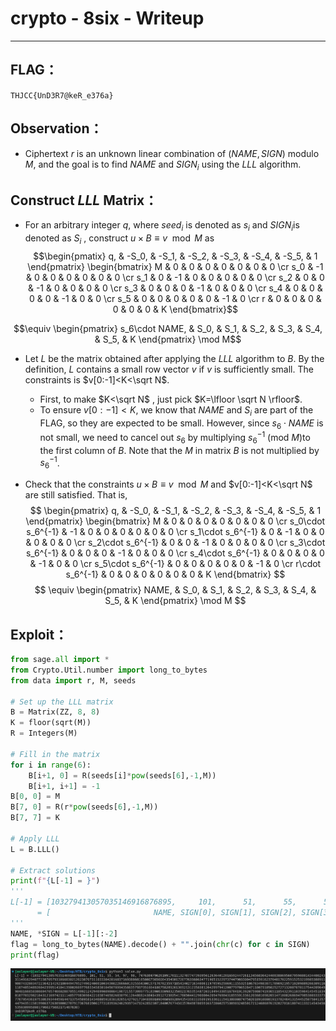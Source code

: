 # crypto - 8six - Writeup

---  

## FLAG：
`THJCC{UnD3R7@keR_e376a}`

## Observation：
- Ciphertext $r$ is an unknown linear combination of $`(NAME,SIGN)`$ modulo $`M`$, and the goal is to find $`NAME`$ and $`SIGN_i`$ using the $`LLL`$ algorithm.  

## Construct $LLL$ Matrix：

- For an arbitrary integer $q$, where $seed_i$ is denoted as $s_i$​ and $SIGN_i$​ is denoted as $S_i$​ , construct $`u \times B \equiv v \mod M`$ as   
$$\begin{pmatix}
q, & -S_0, & -S_1, & -S_2, & -S_3, & -S_4, & -S_5, & 1
\end{pmatrix}
\begin{bmatrix} 
M & 0 & 0 & 0 & 0 & 0 & 0 & 0 \cr
s_0 & -1 & 0 & 0 & 0 & 0 & 0 & 0 \cr
s_1 & 0 & -1 & 0 & 0 & 0 & 0 & 0 \cr
s_2 & 0 & 0 & -1 & 0 & 0 & 0 & 0 \cr
s_3 & 0 & 0 & 0 & -1 & 0 & 0 & 0 \cr
s_4 & 0 & 0 & 0 & 0 & -1 & 0 & 0 \cr
s_5 & 0 & 0 & 0 & 0 & 0 & -1 & 0 \cr
r & 0 & 0 & 0 & 0 & 0 & 0 & K
\end{bmatrix}$$  
```math
\equiv \begin{pmatrix}
s_6\cdot NAME, & S_0, & S_1, & S_2, & S_3, & S_4, & S_5, & K
\end{pmatrix} \mod M
```
- Let $L$ be the matrix obtained after applying the $LLL$ algorithm to $B$. By the definition, $L$ contains a small row vector $v$ if $v$ is sufficiently small. The constraints is $v[0:-1]<K<\sqrt N$.
	- First, to make $K<\sqrt N$ , just pick $K=\lfloor \sqrt N \rfloor$.
	- To ensure $v[0:-1]<K$, we know that $NAME$ and $S_i$​ are part of the FLAG, so they are expected to be small. However, since $s_6\cdot NAME$ is not small, we need to cancel out $s_6$ by multiplying $s_6^{-1}$ (mod $M$)to the first column of $B$. Note that the $M$ in matrix $B$ is not multiplied by  $s_6^{-1}$.  

- Check that the constraints $u \times B \equiv v \mod M$ and $v[0:-1]<K<\sqrt N$ are still satisfied. That is,  
$$
\begin{pmatrix}
q, & -S_0, & -S_1, & -S_2, & -S_3, & -S_4, & -S_5, & 1
\end{pmatrix}
\begin{bmatrix} 
M & 0 & 0 & 0 & 0 & 0 & 0 & 0 \cr
s_0\cdot s_6^{-1} & -1 & 0 & 0 & 0 & 0 & 0 & 0 \cr
s_1\cdot s_6^{-1} & 0 & -1 & 0 & 0 & 0 & 0 & 0 \cr
s_2\cdot s_6^{-1} & 0 & 0 & -1 & 0 & 0 & 0 & 0 \cr
s_3\cdot s_6^{-1} & 0 & 0 & 0 & -1 & 0 & 0 & 0 \cr
s_4\cdot s_6^{-1} & 0 & 0 & 0 & 0 & -1 & 0 & 0 \cr
s_5\cdot s_6^{-1} & 0 & 0 & 0 & 0 & 0 & -1 & 0 \cr
r\cdot s_6^{-1} & 0 & 0 & 0 & 0 & 0 & 0 & K
\end{bmatrix}
$$  $$
\equiv \begin{pmatrix}
NAME, & S_0, & S_1, & S_2, & S_3, & S_4, & S_5, & K
\end{pmatrix} \mod M
		$$

## Exploit：  

```python
from sage.all import *
from Crypto.Util.number import long_to_bytes
from data import r, M, seeds
  
# Set up the LLL matrix
B = Matrix(ZZ, 8, 8)
K = floor(sqrt(M))
R = Integers(M)
  
# Fill in the matrix
for i in range(6):
    B[i+1, 0] = R(seeds[i]*pow(seeds[6],-1,M))
    B[i+1, i+1] = -1
B[0, 0] = M
B[7, 0] = R(r*pow(seeds[6],-1,M))
B[7, 7] = K
  
# Apply LLL
L = B.LLL()
  
# Extract solutions
print(f"{L[-1] = }")
'''
L[-1] = [103279413057035146916876895,     101,      51,      55,      54,      97,      98, K]
      = [                       NAME, SIGN[0], SIGN[1], SIGN[2], SIGN[3], SIGN[4], SIGN[5], K]
'''
NAME, *SIGN = L[-1][:-2]
flag = long_to_bytes(NAME).decode() + "".join(chr(c) for c in SIGN)
print(flag)
```

![pic](pic/flag.png)